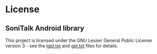 # License
## SoniTalk Android library
This project is licensed under the GNU Lesser General Public License version 3 - see the [lgpl.txt](lgpl.txt) and [gpl.txt](gpl.txt) files for details.
